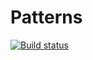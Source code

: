 # Patterns
[![Build status](https://ci.appveyor.com/api/projects/status/rkxf6tg2b9amdxdq?svg=true)](https://ci.appveyor.com/project/Goodstasya/patterns)
